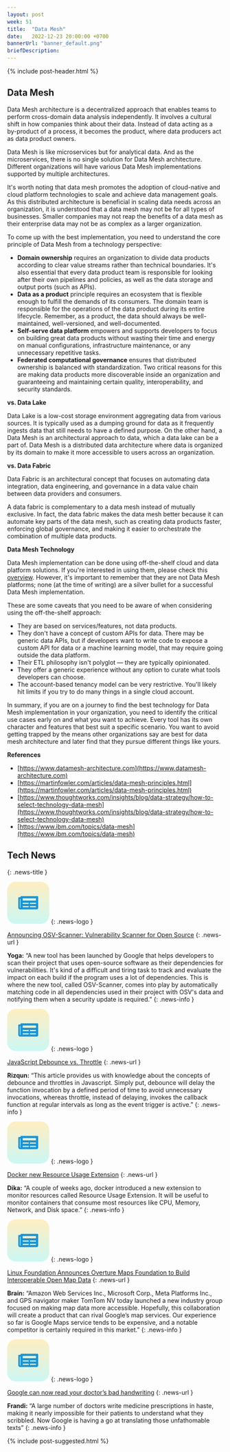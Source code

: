 ```yaml
---
layout: post
week: 51
title:  "Data Mesh"
date:   2022-12-23 20:00:00 +0700
bannerUrl: "banner_default.png"
briefDescription: 
---
```


{% include post-header.html %}

## Data Mesh

Data Mesh architecture is a decentralized approach that enables teams to perform cross-domain data analysis independently. It involves a cultural shift in how companies think about their data. Instead of data acting as a by-product of a process, it becomes the product, where data producers act as data product owners.

Data Mesh is like microservices but for analytical data. And as the microservices, there is no single solution for Data Mesh architecture. Different organizations will have various Data Mesh implementations supported by multiple architectures.

It's worth noting that data mesh promotes the adoption of cloud-native and cloud platform technologies to scale and achieve data management goals. As this distributed architecture is beneficial in scaling data needs across an organization, it is understood that a data mesh may not be for all types of businesses. Smaller companies may not reap the benefits of a data mesh as their enterprise data may not be as complex as a larger organization.

To come up with the best implementation, you need to understand the core principle of Data Mesh from a technology perspective:

- **Domain ownership** requires an organization to divide data products according to clear value streams rather than technical boundaries. It's also essential that every data product team is responsible for looking after their own pipelines and policies, as well as the data storage and output ports (such as APIs).
- **Data as a product** principle requires an ecosystem that is flexible enough to fulfill the demands of its consumers. The domain team is responsible for the operations of the data product during its entire lifecycle. Remember, as a product, the data should always be well-maintained, well-versioned, and well-documented.
- **Self-serve data platform** empowers and supports developers to focus on building great data products without wasting their time and energy on manual configurations, infrastructure maintenance, or any unnecessary repetitive tasks.
- **Federated computational governance** ensures that distributed ownership is balanced with standardization. Two critical reasons for this are making data products more discoverable inside an organization and guaranteeing and maintaining certain quality, interoperability, and security standards.

__vs. Data Lake__

Data Lake is a low-cost storage environment aggregating data from various sources. It is typically used as a dumping ground for data as it frequently ingests data that still needs to have a defined purpose. On the other hand, a Data Mesh is an architectural approach to data, which a data lake can be a part of. Data Mesh is a distributed data architecture where data is organized by its domain to make it more accessible to users across an organization.

__vs. Data Fabric__

Data Fabric is an architectural concept that focuses on automating data integration, data engineering, and governance in a data value chain between data providers and consumers.

A data fabric is complementary to a data mesh instead of mutually exclusive. In fact, the data fabric makes the data mesh better because it can automate key parts of the data mesh, such as creating data products faster, enforcing global governance, and making it easier to orchestrate the combination of multiple data products.

__Data Mesh Technology__

Data Mesh implementation can be done using off-the-shelf cloud and data platform solutions. If you're interested in using them, please check this [overview](https://github.com/ryandawsonuk/data-platforms-tools). However, it's important to remember that they are not Data Mesh platforms; none (at the time of writing) are a silver bullet for a successful Data Mesh implementation.

These are some caveats that you need to be aware of when considering using the off-the-shelf approach:

- They are based on services/features, not data products.
- They don't have a concept of custom APIs for data. There may be generic data APIs, but if developers want to write code to expose a custom API for data or a machine learning model, that may require going outside the data platform.
- Their ETL philosophy isn't polyglot — they are typically opinionated.
- They offer a generic experience without any option to curate what tools developers can choose.
- The account-based tenancy model can be very restrictive. You'll likely hit limits if you try to do many things in a single cloud account.

In summary, if you are on a journey to find the best technology for Data Mesh implementation in your organization, you need to identify the critical use cases early on and what you want to achieve. Every tool has its own character and features that best suit a specific scenario. You want to avoid getting trapped by the means other organizations say are best for data mesh architecture and later find that they pursue different things like yours.

__References__

- [https://www.datamesh-architecture.com](https://www.datamesh-architecture.com)
- [https://martinfowler.com/articles/data-mesh-principles.html](https://martinfowler.com/articles/data-mesh-principles.html)
- [https://www.thoughtworks.com/insights/blog/data-strategy/how-to-select-technology-data-mesh](https://www.thoughtworks.com/insights/blog/data-strategy/how-to-select-technology-data-mesh)
- [https://www.ibm.com/topics/data-mesh](https://www.ibm.com/topics/data-mesh)

## Tech News
{: .news-title }

![memo](/assets/images/tech-news.svg)
{: .news-logo }

[Announcing OSV-Scanner: Vulnerability Scanner for Open Source](https://security.googleblog.com/2022/12/announcing-osv-scanner-vulnerability.html)
{: .news-url }

__Yoga:__ “A new tool has been launched by Google that helps developers to scan their project that uses open-source software as their dependencies for vulnerabilities. It's kind of a difficult and tiring task to track and evaluate the impact on each build if the program uses a lot of dependencies. This is where the new tool, called OSV-Scanner, comes into play by automatically matching code in all dependencies used in their project with OSV's data and notifying them when a security update is required.”
{: .news-info }

![memo](/assets/images/tech-news.svg)
{: .news-logo }

[JavaScript Debounce vs. Throttle](https://www.syncfusion.com/blogs/post/javascript-debounce-vs-throttle.aspx)
{: .news-url }

__Rizqun:__ “This article provides us with knowledge about the concepts of debounce and throttles in Javascript. Simply put, debounce will delay the function invocation by a defined period of time to avoid unnecessary invocations, whereas throttle, instead of delaying, invokes the callback function at regular intervals as long as the event trigger is active.”
{: .news-info }

![memo](/assets/images/tech-news.svg)
{: .news-logo }

[Docker new Resource Usage Extension](https://hub.docker.com/extensions/docker/resource-usage-extension)
{: .news-url }

__Dika:__ “A couple of weeks ago, docker introduced a new extension to monitor resources called Resource Usage Extension. It will be useful to monitor containers that consume most resources like CPU, Memory, Network, and Disk space.”
{: .news-info }

![memo](/assets/images/tech-news.svg)
{: .news-logo }

[Linux Foundation Announces Overture Maps Foundation to Build Interoperable Open Map Data](https://www.linuxfoundation.org/press/linux-foundation-announces-overture-maps-foundation-to-build-interoperable-open-map-data)
{: .news-url }

__Brain:__ “Amazon Web Services Inc., Microsoft Corp., Meta Platforms Inc., and GPS navigator maker TomTom NV today launched a new industry group focused on making map data more accessible. Hopefully, this collaboration will create a product that can rival Google’s map services. Our experience so far is Google Maps service tends to be expensive, and a notable competitor is certainly required in this market.”
{: .news-info }

![memo](/assets/images/tech-news.svg)
{: .news-logo }

[Google can now read your doctor’s bad handwriting](https://techcrunch.com/2022/12/18/google-can-now-decode-doctors-bad-handwriting/)
{: .news-url }

__Frandi:__ “A large number of doctors write medicine prescriptions in haste, making it nearly impossible for their patients to understand what they scribbled. Now Google is having a go at translating those unfathomable texts”
{: .news-info }

{% include post-suggested.html %}

